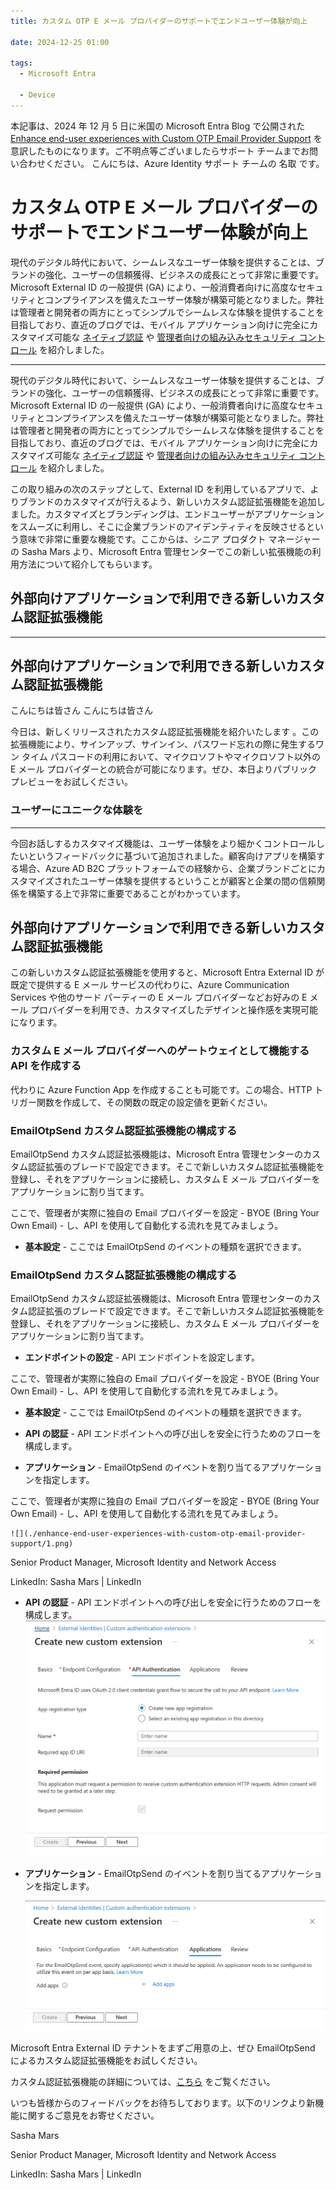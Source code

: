 ```yaml
---
title: カスタム OTP E メール プロバイダーのサポートでエンドユーザー体験が向上

date: 2024-12-25 01:00

tags:
  - Microsoft Entra

  - Device
---
```




本記事は、2024 年 12 月 5 日に米国の Microsoft Entra Blog で公開された [Enhance end-user experiences with Custom OTP Email Provider Support](https://techcommunity.microsoft.com/blog/identity/enhance-end-user-experiences-with-custom-otp-email-provider-support/3627346) を意訳したものになります。ご不明点等ございましたらサポート チームまでお問い合わせください。
こんにちは、Azure Identity サポート チームの 名取 です。


# カスタム OTP E メール プロバイダーのサポートでエンドユーザー体験が向上
現代のデジタル時代において、シームレスなユーザー体験を提供することは、ブランドの強化、ユーザーの信頼獲得、ビジネスの成長にとって非常に重要です。Microsoft External ID の一般提供 (GA) により、一般消費者向けに高度なセキュリティとコンプライアンスを備えたユーザー体験が構築可能となりました。弊社は管理者と開発者の両方にとってシンプルでシームレスな体験を提供することを目指しており、直近のブログでは、モバイル アプリケーション向けに完全にカスタマイズ可能な [ネイティブ認証](https://devblogs.microsoft.com/identity/native-auth-for-external-id-ga/) や [管理者向けの組み込みセキュリティ コントロール](https://www.microsoft.com/ja-jp/security/business/identity-access/microsoft-entra-external-id) を紹介しました。



----
現代のデジタル時代において、シームレスなユーザー体験を提供することは、ブランドの強化、ユーザーの信頼獲得、ビジネスの成長にとって非常に重要です。Microsoft External ID の一般提供 (GA) により、一般消費者向けに高度なセキュリティとコンプライアンスを備えたユーザー体験が構築可能となりました。弊社は管理者と開発者の両方にとってシンプルでシームレスな体験を提供することを目指しており、直近のブログでは、モバイル アプリケーション向けに完全にカスタマイズ可能な [ネイティブ認証](https://devblogs.microsoft.com/identity/native-auth-for-external-id-ga/) や [管理者向けの組み込みセキュリティ コントロール](https://www.microsoft.com/ja-jp/security/business/identity-access/microsoft-entra-external-id) を紹介しました。


この取り組みの次のステップとして、External ID を利用しているアプリで、よりブランドのカスタマイズが行えるよう、新しいカスタム認証拡張機能を追加しました。カスタマイズとブランディングは、エンドユーザーがアプリケーションをスムーズに利用し、そこに企業ブランドのアイデンティティを反映させるという意味で非常に重要な機能です。ここからは、シニア プロダクト マネージャーの Sasha Mars より、Microsoft Entra 管理センターでこの新しい拡張機能の利用方法について紹介してもらいます。

## 外部向けアプリケーションで利用できる新しいカスタム認証拡張機能
----


## 外部向けアプリケーションで利用できる新しいカスタム認証拡張機能

こんにちは皆さん
こんにちは皆さん


今日は、新しくリリースされたカスタム認証拡張機能を紹介いたします 。この拡張機能により、サインアップ、サインイン、パスワード忘れの際に発生するワン タイム パスコードの利用において、マイクロソフトやマイクロソフト以外の E メール プロバイダーとの統合が可能になります。ぜひ、本日よりパブリック プレビューをお試しください。


### ユーザーにユニークな体験を

----
今回お話しするカスタマイズ機能は、ユーザー体験をより細かくコントロールしたいというフィードバックに基づいて追加されました。顧客向けアプリを構築する場合、Azure AD B2C プラットフォームでの経験から、企業ブランドごとにカスタマイズされたユーザー体験を提供するということが顧客と企業の間の信頼関係を構築する上で非常に重要であることがわかっています。

## 外部向けアプリケーションで利用できる新しいカスタム認証拡張機能
この新しいカスタム認証拡張機能を使用すると、Microsoft Entra External ID が既定で提供する E メール サービスの代わりに、Azure Communication Services や他のサード パーティーの E メール プロバイダーなどお好みの E メール プロバイダーを利用でき、カスタマイズしたデザインと操作感を実現可能になります。


### カスタム E メール プロバイダーへのゲートウェイとして機能する API を作成する


代わりに Azure Function App を作成することも可能です。この場合、HTTP トリガー関数を作成して、その関数の既定の設定値を更新ください。


### EmailOtpSend カスタム認証拡張機能の構成する


EmailOtpSend カスタム認証拡張機能は、Microsoft Entra 管理センターのカスタム認証拡張のブレードで設定できます。そこで新しいカスタム認証拡張機能を登録し、それをアプリケーションに接続し、カスタム E メール プロバイダーをアプリケーションに割り当てます。



ここで、管理者が実際に独自の Email プロバイダーを設定 - BYOE (Bring Your Own Email) - し、API を使用して自動化する流れを見てみましょう。



- **基本設定** - ここでは EmailOtpSend のイベントの種類を選択できます。

### EmailOtpSend カスタム認証拡張機能の構成する
EmailOtpSend カスタム認証拡張機能は、Microsoft Entra 管理センターのカスタム認証拡張のブレードで設定できます。そこで新しいカスタム認証拡張機能を登録し、それをアプリケーションに接続し、カスタム E メール プロバイダーをアプリケーションに割り当てます。
- **エンドポイントの設定** - API エンドポイントを設定します。



ここで、管理者が実際に独自の Email プロバイダーを設定 - BYOE (Bring Your Own Email) - し、API を使用して自動化する流れを見てみましょう。
- **基本設定** - ここでは EmailOtpSend のイベントの種類を選択できます。



- **API の認証** - API エンドポイントへの呼び出しを安全に行うためのフローを構成します。
- **アプリケーション** - EmailOtpSend のイベントを割り当てるアプリケーションを指定します。

ここで、管理者が実際に独自の Email プロバイダーを設定 - BYOE (Bring Your Own Email) - し、API を使用して自動化する流れを見てみましょう。


    ![](./enhance-end-user-experiences-with-custom-otp-email-provider-support/1.png)
Senior Product Manager, Microsoft Identity and Network Access  

LinkedIn: Sasha Mars | LinkedIn

- **API の認証** - API エンドポイントへの呼び出しを安全に行うためのフローを構成します。
    ![](./enhance-end-user-experiences-with-custom-otp-email-provider-support/3.png)

- **アプリケーション** - EmailOtpSend のイベントを割り当てるアプリケーションを指定します。

    ![](./enhance-end-user-experiences-with-custom-otp-email-provider-support/4.png)


Microsoft Entra External ID テナントをまずご用意の上、ぜひ EmailOtpSend によるカスタム認証拡張機能をお試しください。

カスタム認証拡張機能の詳細については、[こちら](https://learn.microsoft.com/ja-jp/entra/identity-platform/custom-extension-email-otp-get-started?tabs=azure-communication-services%2Cazure-portal) をご覧ください。

いつも皆様からのフィードバックをお待ちしております。以下のリンクより新機能に関するご意見をお寄せください。

Sasha Mars  

Senior Product Manager, Microsoft Identity and Network Access  

LinkedIn: Sasha Mars | LinkedIn
